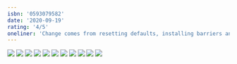 ```yaml
---
isbn: '0593079582'
date: '2020-09-19'
rating: '4/5'
oneliner: 'Change comes from resetting defaults, installing barriers and designing how you spend your time.'
---
```


![](/images/books/make-time/make-time-02.jpg)
![](/images/books/make-time/make-time-03.jpg)
![](/images/books/make-time/make-time-04.jpg)
![](/images/books/make-time/make-time-05.jpg)
![](/images/books/make-time/make-time-06.jpg)
![](/images/books/make-time/make-time-07.jpg)
![](/images/books/make-time/make-time-08.jpg)
![](/images/books/make-time/make-time-09.jpg)
![](/images/books/make-time/make-time-10.jpg)
![](/images/books/make-time/make-time-11.jpg)
![](/images/books/make-time/make-time-12.jpg)

